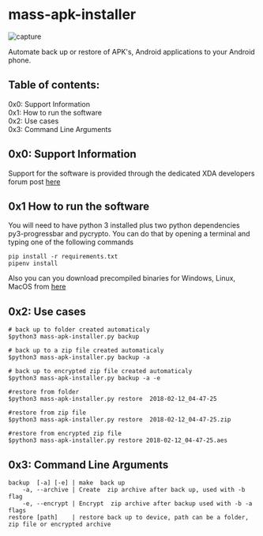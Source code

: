 # mass-apk-installer

![capture](https://i.imgur.com/J48eToL.jpg)


Automate back up or restore of APK's, Android applications to your Android phone. 

## Table of contents:

0x0: Support Information<br>
0x1: How to run the software<br>
0x2: Use cases <br>
0x3: Command Line Arguments<br>






## 0x0: Support Information
Support for the software is provided through the dedicated XDA developers forum post [here](http://forum.xda-developers.com/showthread.php?t=1310742)

## 0x1 How to run the software
You will need to have python 3 installed plus two python dependencies py3-progressbar and pycrypto. You can do that by opening a terminal and typing one of the following commands

    pip install -r requirements.txt
    pipenv install 

Also you can you download precompiled binaries for Windows, Linux, MacOS from [here](https://github.com/binary-signal/mass-apk-installer/releases)


## 0x2: Use cases 

	# back up to folder created automaticaly
	$python3 mass-apk-installer.py backup
	
	# back up to a zip file created automaticaly 
	$python3 mass-apk-installer.py backup -a
	
	# back up to encrypted zip file created automaticaly
	$python3 mass-apk-installer.py backup -a -e
	
	#restore from folder 
	$python3 mass-apk-installer.py restore  2018-02-12_04-47-25
	
	#restore from zip file
	$python3 mass-apk-installer.py restore  2018-02-12_04-47-25.zip
	
	#restore from encrypted zip file
	$python3 mass-apk-installer.py restore 2018-02-12_04-47-25.aes


## 0x3: Command Line Arguments
    backup  [-a] [-e] | make  back up
        -a, --archive | Create  zip archive after back up, used with -b flag
        -e, --encrypt | Encrypt  zip archive after backup used with -b -a flags
    restore [path]    | restore back up to device, path can be a folder, zip file or encrypted archive   
   


